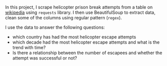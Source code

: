In this project, I scrape helicopter prison break attempts from a table on <a href = 'https://en.wikipedia.org/wiki/List_of_helicopter_prison_escapes'>wikipedia</a> using `requests` library. I then use BeautifulSoup to extract data, clean some of the columns using regular pattern (`regex`).  

I use the data to answer the following questions:
- which country has had the most helicopter escape attempts
- which decade had the most helicopter escape attempts and what is the trend with time?
- Is there a relationship between the number of escapees and whether the attempt was successful or not?
